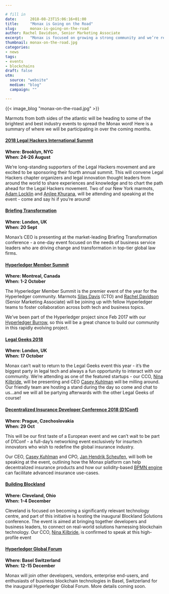 ```yaml
---

# fill in
date:      2018-08-23T15:06:16+01:00
title:     "Monax is Going on the Road"
slug:      monax-is-going-on-the-road
author: Rachel Davidson, Senior Marketing Associate
excerpt:   "Monax is focused on growing a strong community and we’re really excited to share the incredible work we’ve been building with our global audience."
thumbnail: monax-on-the-road.jpg
categories:
- news
tags:
- events
- blockchains
draft: false
utm:
  source: "website"
  medium: "blog"
  campaign: ""

---
```


{{< image_blog "monax-on-the-road.jpg" >}}

Marmots from both sides of the atlantic will be heading to some of the brightest and best industry events to spread the Monax word! Here is a summary of where we will be participating in over the coming months.


#### [2018 Legal Hackers International Summit](https://www.legalgeek.co/conference/)
**Where: Brooklyn, NYC**<br>
**When: 24-26 August**

We’re long-standing supporters of the Legal Hackers movement and are excited to be sponsoring their fourth annual summit. This will convene Legal Hackers chapter organizers and legal innovation thought leaders from around the world to share experiences and knowledge and to chart the path ahead for the Legal Hackers movement. Two of our New York marmots, [Adam Locklin](https://www.linkedin.com/in/adamlocklin) and [Anjlee Khurana](https://www.linkedin.com/in/anjlee-khurana-286630122), will be attending and speaking at the event - come and say hi if you’re around!



#### [Briefing Transformation](https://www.legalsupportnetwork.co.uk/general/events/briefing-transformation-conference-2018-london)
**Where: London, UK**<br>
**When: 20 Sept**

Monax’s CEO is presenting at the market-leading Briefing Transformation conference - a one-day event focused on the needs of business service leaders who are driving change and transformation in top-tier global law firms.




#### [Hyperledger Member Summit](https://events.linuxfoundation.org/events/hyperledger-member-summit/)
**Where: Montreal, Canada**<br>
**When: 1-2 October**

The Hyperledger Member Summit is the premier event of the year for the Hyperledger community. Marmots [Silas Davis](https://www.linkedin.com/in/silas-davis-ba92951a/) (CTO) and [Rachel Davidson](https://www.linkedin.com/in/rach-davidson/) (Senior Marketing Associate) will be joining up with fellow Hyperledger teams to foster collaboration across both tech and business topics.

We’ve been part of the Hyperledger project since Feb 2017 with our [Hyperledger Burrow](https://www.hyperledger.org/projects/hyperledger-burrow),  so this will be a great chance to build our community in this rapidly evolving project.


#### [Legal Geeks 2018](https://www.legalgeek.co/conference/)
**Where: London, UK**<br>
**When: 17 October**


Monax can’t wait to return to the Legal Geeks event this year - it’s the biggest party in legal tech and always a fun opportunity to interact with our community. We’re attending as one of the featured startups - our CCO, [Nina Kilbride](https://www.linkedin.com/in/nina-kilbride-71185610b), will be presenting and CEO [Casey Kuhlman](https://nl.linkedin.com/in/compleatang) will be milling around. Our friendly team are hosting a stand during the day so come and chat to us...and we will all be partying afterwards with the other Legal Geeks of course!

#### [Decentralized Insurance Developer Conference 2018 (D1Conf)](https://d1conf.com/)
**Where: Prague, Czechoslovakia**<br>
**When: 29 Oct**

This will be our first taste of a European event and we can’t wait to be part of D1Conf - a full-day’s networking event exclusively for insurtech innovators who wish to redefine the global insurance industry.

Our CEO, [Casey Kuhlman](https://nl.linkedin.com/in/compleatang) and CPO, [Jan Hendrik Scheufen](https://www.linkedin.com/in/jan-hendrik-scheufen-a7259b/), will both be speaking at the event, outlining how the Monax platform can help decentralized insurance products and how our solidity-based [BPMN engine](https://www.hyperledger.org/blog/2018/08/16/business-process-modeling-the-missing-link-between-legal-know-how-and-blockchain-based-legal-products) can facilitate advanced insurance use-cases.


#### [Building Blockland](https://blocklandcleveland.com/)
**Where: Cleveland, Ohio**<br>
**When: 1-4 December**

Cleveland is focused on becoming a significantly relevant technology centre, and part of this initiative is hosting the inaugural Blockland Solutions conference. The event is aimed at bringing together developers and business leaders, to connect on real-world solutions harnessing blockchain technology. Our CCO, [Nina Kilbride](https://www.linkedin.com/in/nina-kilbride-71185610b), is confirmed to speak at this high-profile event



#### [Hyperledger Global Forum](https://events.linuxfoundation.org/events/hyperledger-global-forum-2018/)
**Where: Basel Switzerland**<br>
**When: 12-15 December**

Monax will join other developers, vendors, enterprise end-users, and enthusiasts of business blockchain technologies in Basel, Switzerland for the inaugural Hyperledger Global Forum. More details coming soon.
